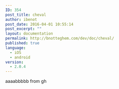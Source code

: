 ```yaml
---
ID: 354
post_title: cheval
author: ibenot
post_date: 2016-04-01 10:55:14
post_excerpt: ""
layout: documentation
permalink: http://bnotteghem.com/dev/doc/cheval/
published: true
language:
  - iOS
  - android
version:
  - 2.0.4
---
```

aaaabbbbb from gh
